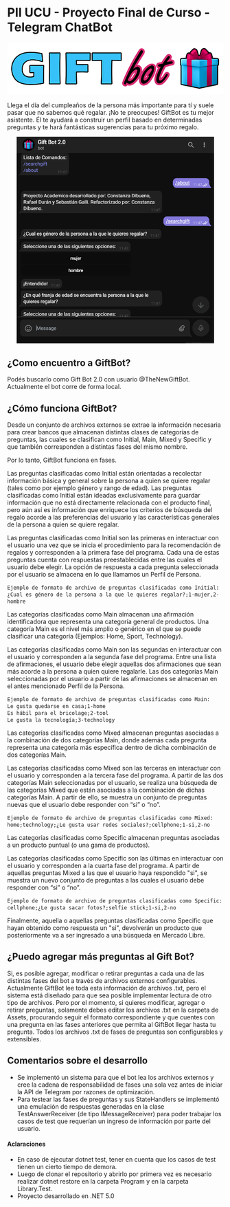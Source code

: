 # PII UCU - Proyecto Final de Curso - Telegram ChatBot

![Banner](./Assets/gift.png)

Llega el día del cumpleaños de la persona más importante para tí y suele pasar que no sabemos qué regalar. ¡No te preocupes! GiftBot es tu mejor asistente. Él te ayudará a construir un perfil basado en determinadas preguntas y te hará fantásticas sugerencias para tu próximo regalo.

<p align="center">
  <img width="460" height="auto" src="./Assets/demo.png">
</p>

## ¿Como encuentro a GiftBot?

Podés buscarlo como Gift Bot 2.0 con usuario @TheNewGiftBot. Actualmente el bot corre de forma local.

## ¿Cómo funciona GiftBot?
Desde un conjunto de archivos externos se extrae la información necesaria para crear bancos que almacenan distintas clases de categorías de preguntas, las cuales se clasifican como Initial, Main, Mixed y Specific y que también corresponden a distintas fases del mismo nombre. 

Por lo tanto, GiftBot funciona en fases.

Las preguntas clasificadas como Initial están orientadas a recolectar información básica y general sobre la persona a quien se quiere regalar (tales como por ejemplo género y rango de edad). Las preguntas clasificadas como Initial están ideadas exclusivamente para guardar información que no está directamente relacionada con el producto final, pero aún así es información que enriquece los criterios de búsqueda del regalo acorde a las preferencias del usuario y las características generales de la persona a quien se quiere regalar.

Las preguntas clasificadas como Initial son las primeras en interactuar con el usuario una vez que se inicia el procedimiento para la recomendación de regalos y corresponden a la primera fase del programa. Cada una de estas preguntas cuenta con respuestas preestablecidas entre las cuales el usuario debe elegir. La opción de respuesta a cada pregunta seleccionada por el usuario se almacena en lo que llamamos un Perfil de Persona. 

```
Ejemplo de formato de archivo de preguntas clasificadas como Initial:
¿Cual es género de la persona a la que le quieres regalar?;1-mujer,2-hombre
```

Las categorías clasificadas como Main almacenan una afirmación identificadora que representa una categoría general de productos. Una categoría Main es el nivel más amplio o genérico en el que se puede clasificar una categoría (Ejemplos: Home, Sport, Technology).

Las categorías clasificadas como Main son las segundas en interactuar con el usuario y corresponden a la segunda fase del programa. Entre una lista de afirmaciones, el usuario debe elegir aquellas dos afirmaciones que sean más acorde a la persona a quien quiere regalarle. Las dos categorías Main seleccionadas por el usuario a partir de las afirmaciones se almacenan en el antes mencionado Perfil de la Persona.

```
Ejemplo de formato de archivo de preguntas clasificadas como Main:
Le gusta quedarse en casa;1-home
Es hábil para el bricolage;2-tool
Le gusta la tecnología;3-technology
``` 
Las categorías clasificadas como Mixed almacenan preguntas asociadas a la combinación de dos categorías Main, donde además cada pregunta representa una categoría más específica dentro de dicha combinación de dos categorías Main.

Las categorías clasificadas como Mixed son las terceras en interactuar con el usuario y corresponden a la tercera fase del programa. A partir de las dos categorías Main seleccionadas por el usuario, se realiza una búsqueda de las categorías Mixed que están asociadas a la combinación de dichas categorías Main. A partir de ello, se muestra un conjunto de preguntas nuevas que el usuario debe responder con “si” o “no”.

```
Ejemplo de formato de archivo de preguntas clasificadas como Mixed:
home;technology;¿Le gusta usar redes sociales?;cellphone;1-si,2-no
```

Las categorías clasificadas como Specific almacenan preguntas asociadas a un producto puntual (o una gama de productos).

Las categorías clasificadas como Specific son las últimas en interactuar con el usuario y corresponden a la cuarta fase del programa. A partir de aquellas preguntas Mixed a las que el usuario haya respondido "si", se muestra un nuevo conjunto de preguntas a las cuales el usuario debe responder con “si” o “no”. 

```
Ejemplo de formato de archivo de preguntas clasificadas como Specific:
cellphone;¿Le gusta sacar fotos?;selfie stick;1-si,2-no
```
Finalmente, aquella o aquellas preguntas clasificadas como Specific que hayan obtenido como respuesta un "si", devolverán un producto que posteriormente va a ser ingresado a una búsqueda en Mercado Libre.

## ¿Puedo agregar más preguntas al Gift Bot?
Si, es posible agregar, modificar o retirar preguntas a cada una de las distintas fases del bot a través de archivos externos configurables. Actualmente GiftBot lee toda esta información de archivos .txt, pero el sistema está diseñado para que sea posible implementar lectura de otro tipo de archivos. Pero por el momento, si quieres modificar, agregar o retirar preguntas, solamente debes editar los archivos .txt en la carpeta de Assets, procurando seguir el formato correspondiente y que cuentes con una pregunta en las fases anteriores que permita al GiftBot llegar hasta tu pregunta. Todos los archivos .txt de fases de preguntas son configurables y extensibles.

## Comentarios sobre el desarrollo
- Se implementó un sistema para que el bot lea los archivos externos y cree la cadena de responsabilidad de fases una sola vez antes de iniciar la API de Telegram por razones de optimización.
- Para testear las fases de preguntas y sus StateHandlers se implementó una emulación de respuestas generadas en la clase TestAnswerReceiver (de tipo IMessageReceiver) para poder trabajar los casos de test que requerían un ingreso de información por parte del usuario.

#### Aclaraciones
- En caso de ejecutar dotnet test, tener en cuenta que los casos de test tienen un cierto tiempo de demora.
- Luego de clonar el repositorio y abrirlo por primera vez es necesario realizar dotnet restore en la carpeta Program y en la carpeta Library.Test.
- Proyecto desarrollado en .NET 5.0


